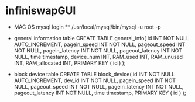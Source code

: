 # infiniswapGUI
* MAC OS mysql login
** /usr/local/mysql/bin/mysql -u root -p

* general information table
CREATE TABLE general_info(
    id INT NOT NULL AUTO_INCREMENT,
    pagein_speed INT NOT NULL,
    pageout_speed INT NOT NULL,
    pagein_latency INT NOT NULL,
    pageout_latency INT NOT NULL,
    time timestamp,
    device_num INT,
    RAM_used INT,
    RAM_unused INT,
    RAM_allocated INT,
    PRIMARY KEY ( id )
    );

* block device table
CREATE TABLE block_device(  id INT NOT NULL AUTO_INCREMENT, dev_id INT NOT NULL, 
pagein_speed INT NOT NULL, pageout_speed INT NOT NULL, pagein_latency INT NOT NULL,
pageout_latency INT NOT NULL, time timestamp, PRIMARY KEY ( id ) );
